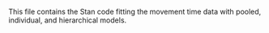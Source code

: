 This file contains the Stan code fitting the movement time data with pooled, individual, and hierarchical models.